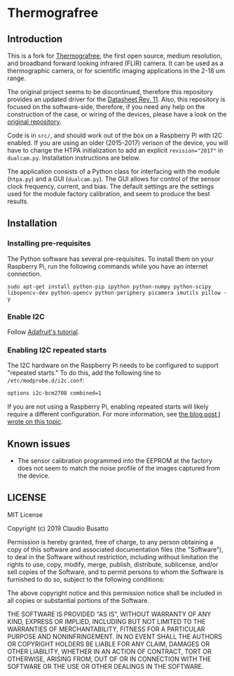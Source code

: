 # Thermografree

## Introduction

This is a fork for [Thermografree](https://github.com/loganwilliams/thermografree/), the first open source, medium resolution, and broadband forward looking infrared (FLIR) camera. It can be used as a thermographic camera, or for scientific imaging applications in the 2-18 um range.

The original project seems to be discontinued, therefore this repository provides an updated driver for the [Datasheet Rev. 11](<docs/datasheets/HTPA32x32dR2L2_1k0.8(Hi)S_Rev11_Datasheet.pdf>). Also, this repository is focused on the software-side, therefore, if you need any help on the construction of the case, or wiring of the devices, please have a look on the [original repository](https://github.com/loganwilliams/thermografree/).

Code is in `src/`, and should work out of the box on a Raspberry Pi with I2C enabled. If you are using an older (2015-2017) verison of the device, you will have to change the HTPA initialization to add an explicit `revision="2017"` in `dualcam.py`. Installation instructions are below.

The application consists of a Python class for interfacing with the module (`htpa.py`) and a GUI (`dualcam.py`). The GUI allows for control of the sensor clock frequency, current, and bias. The default settings are the settings used for the module factory calibration, and seem to produce the best results.

## Installation

### Installing pre-requisites

The Python software has several pre-requisites. To install them on your Raspberry Pi, run the following commands while you have an internet connection.

```
sudo apt-get install python-pip ipython python-numpy python-scipy libopencv-dev python-opencv python-periphery picamera imutils pillow -y
```

### Enable I2C

Follow [Adafruit's tutorial](https://learn.adafruit.com/adafruits-raspberry-pi-lesson-4-gpio-setup/configuring-i2c).

### Enabling I2C repeated starts

The I2C hardware on the Raspberry Pi needs to be configured to support "repeated starts." To do this, add the following line to `/etc/modprobe.d/i2c.conf`:

```bash
options i2c-bcm2708 combined=1
```

If you are not using a Raspberry Pi, enabling repeated starts will likely require a different configuration. For more information, see [the blog post I wrote on this topic](http://exclav.es/2016/10/26/talkin-ir/).

## Known issues

-   The sensor calibration programmed into the EEPROM at the factory does not seem to match the noise profile of the images captured from the device.

## LICENSE

MIT License

Copyright (c) 2019 Claudio Busatto

Permission is hereby granted, free of charge, to any person obtaining a copy
of this software and associated documentation files (the "Software"), to deal
in the Software without restriction, including without limitation the rights
to use, copy, modify, merge, publish, distribute, sublicense, and/or sell
copies of the Software, and to permit persons to whom the Software is
furnished to do so, subject to the following conditions:

The above copyright notice and this permission notice shall be included in all
copies or substantial portions of the Software.

THE SOFTWARE IS PROVIDED "AS IS", WITHOUT WARRANTY OF ANY KIND, EXPRESS OR
IMPLIED, INCLUDING BUT NOT LIMITED TO THE WARRANTIES OF MERCHANTABILITY,
FITNESS FOR A PARTICULAR PURPOSE AND NONINFRINGEMENT. IN NO EVENT SHALL THE
AUTHORS OR COPYRIGHT HOLDERS BE LIABLE FOR ANY CLAIM, DAMAGES OR OTHER
LIABILITY, WHETHER IN AN ACTION OF CONTRACT, TORT OR OTHERWISE, ARISING FROM,
OUT OF OR IN CONNECTION WITH THE SOFTWARE OR THE USE OR OTHER DEALINGS IN THE
SOFTWARE.

